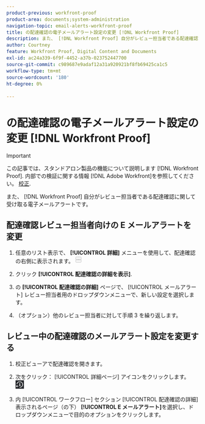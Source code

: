 ```yaml
---
product-previous: workfront-proof
product-area: documents;system-administration
navigation-topic: email-alerts-workfront-proof
title: の配達確認の電子メールアラート設定の変更 [!DNL Workfront Proof]
description: また、 [!DNL Workfront Proof] 自分がレビュー担当者である配達確認に関して受け取る電子メールアラートです。
author: Courtney
feature: Workfront Proof, Digital Content and Documents
exl-id: ac24a339-6f9f-4452-a37b-023752447700
source-git-commit: c989687e9adaf12a31a920921bf8fb69425ca1c5
workflow-type: tm+mt
source-wordcount: '180'
ht-degree: 0%

---
```


# の配達確認の電子メールアラート設定の変更 [!DNL Workfront Proof]

>[!IMPORTANT]
>
>この記事では、スタンドアロン製品の機能について説明します [!DNL Workfront Proof]. 内部での検証に関する情報 [!DNL Adobe Workfront]を参照してください。 [校正](../../../review-and-approve-work/proofing/proofing.md).

また、 [!DNL Workfront Proof] 自分がレビュー担当者である配達確認に関して受け取る電子メールアラートです。

## 配達確認レビュー担当者向けの E メールアラートを変更

1. 任意のリスト表示で、 **[!UICONTROL 詳細]** メニューを使用して、配達確認の右側に表示されます。 ![](assets/more-button-small.png)

1. クリック **[!UICONTROL 配達確認の詳細を表示]**.
1. の **[!UICONTROL 配達確認の詳細]** ページで、 [!UICONTROL メールアラート] レビュー担当者用のドロップダウンメニューで、新しい設定を選択します。
1. （オプション）他のレビュー担当者に対して手順 3 を繰り返します。

## レビュー中の配達確認のメールアラート設定を変更する

1. 校正ビューアで配達確認を開きます。
1. 次をクリック： [!UICONTROL 詳細ページ] アイコンをクリックします。 ![Details_page_btn.png](assets/details-page-btn.png)

1. 内 [!UICONTROL ワークフロー] セクション [!UICONTROL 配達確認の詳細] 表示されるページ（の下） **[!UICONTROL E メールアラート]**&#x200B;を選択し、ドロップダウンメニューで目的のオプションをクリックします。
